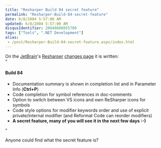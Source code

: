 ```yaml
---
title: "Resharper Build 84 secret feature"
permalink: "Resharper-Build-84-secret-feature"
date: 6/8/2004 5:57:00 AM
updated: 6/8/2004 5:57:00 AM
disqusIdentifier: 20040608055700
tags: ["Tools", ".NET Development"]
alias:
 - /post/Resharper-Build-84-secret-feature.aspx/index.html
---
```

On the [JetBrain](http://www.jetbrains.com)'s [Resharper](http://www.jetbrains.com/resharper/) [changes page](http://www.jetbrains.net/confluence/display/ReSharper/Changes) it is written:<br>"

<h4 class="heading4">Build 84</h4>
<ul class="star">
<li>Documentation summary is shown in completion list and in Parameter Info (<b class="strong">Ctrl+P</b>) 
<li>Code completion for symbol references in doc-comments 
<li>Option to switch between VS icons and own ReSharper icons for symbols 
<li>Code style options for modifier keywords order and use of explicit private/internal modifier (and Reformat Code can reorder modifiers) 
<li><strong>A secret feature, many of you will see it in the next few days :-)</strong> </li></li></li></li></li></ul>


<!-- more -->
"

Anyone could find what the secret feature is?
